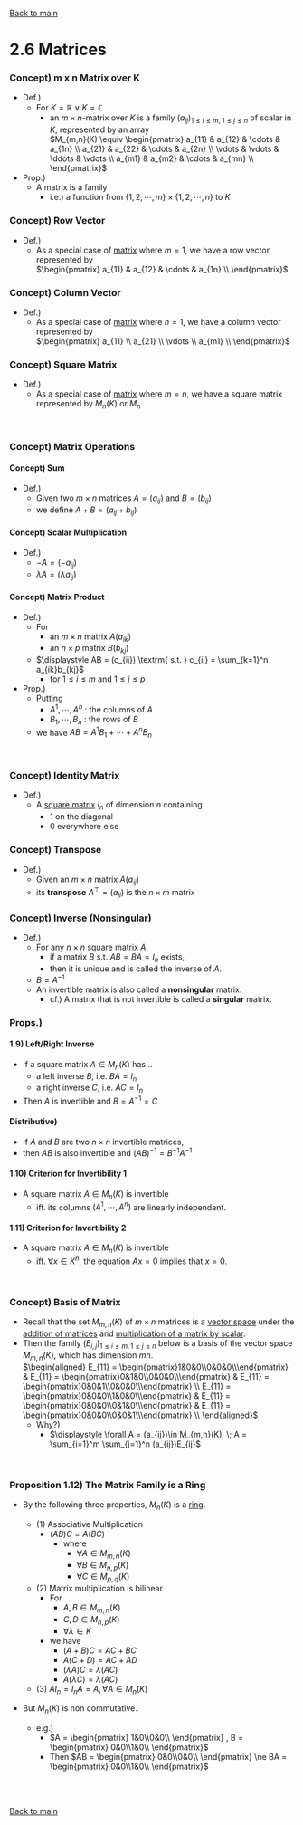 [Back to main](../../main.md)

# 2.6 Matrices
### Concept) m x n Matrix over K
- Def.)
  - For $`K = \mathbb{R} \vee K = \mathbb{C}`$
    - an $`m\times n`$-matrix over $`K`$ is a family $`(a_{ij})_{1\le i\le m, \; 1\le j \le n}`$ of scalar in $`K`$, represented by an array   
      $`M_{m,n}(K) \equiv \begin{pmatrix}
        a_{11} & a_{12} & \cdots & a_{1n} \\
        a_{21} & a_{22} & \cdots & a_{2n} \\
        \vdots & \vdots & \ddots & \vdots \\
        a_{m1} & a_{m2} & \cdots & a_{mn} \\
      \end{pmatrix}`$
- Prop.)
  - A matrix is a family
    - i.e.) a function from $`\{1,2,\cdots,m\}\times\{1,2,\cdots,n\}`$ to $`K`$

### Concept) Row Vector
- Def.)
  - As a special case of [matrix](#concept-m-x-n-matrix-over-k) where $`m=1`$, we have a row vector represented by   
    $`\begin{pmatrix}
        a_{11} & a_{12} & \cdots & a_{1n} \\
      \end{pmatrix}`$

### Concept) Column Vector
- Def.)
  - As a special case of [matrix](#concept-m-x-n-matrix-over-k) where $`n=1`$, we have a column vector represented by   
    $`\begin{pmatrix}
        a_{11} \\
        a_{21} \\
        \vdots \\
        a_{m1} \\
      \end{pmatrix}`$

### Concept) Square Matrix
- Def.)
  - As a special case of [matrix](#concept-m-x-n-matrix-over-k) where $`m=n`$, we have a square matrix represented by $`M_n(K)`$ or $`M_n`$

<br>

### Concept) Matrix Operations
#### Concept) Sum
- Def.)
  - Given two $`m\times n`$ matrices $`A=(a_{ij})`$ and $`B=(b_{ij})`$
  - we define $`A+B = (a_{ij}+b_{ij})`$

#### Concept) Scalar Multiplication
- Def.)
  - $`-A = (-a_{ij})`$
  - $`\lambda A = (\lambda a_{ij})`$

#### Concept) Matrix Product
- Def.)
  - For 
    - an $`m\times n`$ matrix $`A(a_{ik})`$ 
    - an $`n\times p`$ matrix $`B(b_{kj})`$ 
  - $`\displaystyle AB = (c_{ij}) \textrm{ s.t. } c_{ij} = \sum_{k=1}^n a_{ik}b_{kj}`$
    - for $`1\le i \le m`$ and $`1\le j \le p`$
- Prop.)
  - Putting
    - $`A^1, \cdots, A^n`$ : the columns of $`A`$
    - $`B_1, \cdots, B_n`$ : the rows of $`B`$
  - we have $`AB = A^1B_1 + \cdots + A^nB_n`$

<br>

### Concept) Identity Matrix
- Def.)
  - A [square matrix](#concept-square-matrix) $`I_n`$ of dimension $`n`$ containing 
    - 1 on the diagonal
    - 0 everywhere else

### Concept) Transpose
- Def.)
  - Given an $`m\times n`$ matrix $`A(a_{ij})`$ 
  - its **transpose** $`A^\top = (a_{ji})`$ is the $`n\times m`$ matrix 

### Concept) Inverse (Nonsingular)
- Def.)
  - For any $`n\times n`$ square matrix $`A`$,
    - if a matrix $`B`$ s.t. $`AB=BA=I_n`$ exists,
    - then it is unique and is called the inverse of $`A`$.
  - $`B = A^{-1}`$
  - An invertible matrix is also called a **nonsingular** matrix.
    - cf.) A matrix that is not invertible is called a **singular** matrix.

### Props.)
#### 1.9) Left/Right Inverse
- If a square matrix $`A\in M_n(K)`$ has... 
  - a left inverse $`B`$, i.e. $`BA=I_n`$
  - a right inverse $`C`$, i.e. $`AC=I_n`$
- Then $`A`$ is invertible and $`B = A^{-1} = C`$

#### Distributive)
- If $`A`$ and $`B`$ are two $`n\times n`$ invertible matrices,
- then $`AB`$ is also invertible and $`(AB)^{-1} = B^{-1}A^{-1}`$

#### 1.10) Criterion for Invertibility 1
- A square matrix $`A\in M_n(K)`$ is invertible
  - iff. its columns $`(A^1, \cdots, A^n)`$ are linearly independent.

#### 1.11) Criterion for Invertibility 2
- A square matrix $`A\in M_n(K)`$ is invertible
  - iff. $`\forall x\in K^n`$, the equation $`Ax=0`$ implies that $`x=0`$.

<br>

### Concept) Basis of Matrix
- Recall that the set $`M_{m,n}(K)`$ of $`m\times n`$ matrices is a [vector space](02.md#vectors-and-vector-spaces) under the [addition of matrices](#concept-sum) and [multiplication of a matrix by scalar](#concept-scalar-multiplication).
- Then the family $`(E_{i,j})_{1\le i\le m, 1\le j\le n}`$ below is a basis of the vector space $`M_{m,n}(K)`$, which has dimension $`mn`$.   
  $`\begin{aligned}
    E_{11} = \begin{pmatrix}1&0&0\\0&0&0\\\end{pmatrix} & E_{11} = \begin{pmatrix}0&1&0\\0&0&0\\\end{pmatrix} & E_{11} = \begin{pmatrix}0&0&1\\0&0&0\\\end{pmatrix} \\
    E_{11} = \begin{pmatrix}0&0&0\\1&0&0\\\end{pmatrix} & E_{11} = \begin{pmatrix}0&0&0\\0&1&0\\\end{pmatrix} & E_{11} = \begin{pmatrix}0&0&0\\0&0&1\\\end{pmatrix} \\
  \end{aligned}`$
  - Why?)
    - $`\displaystyle \forall A = (a_{ij})\in M_{m,n}(K), \; A = \sum_{i=1}^m \sum_{j=1}^n (a_{ij})E_{ij}`$

<br>

### Proposition 1.12) The Matrix Family is a Ring
- By the following three properties, $`M_n(K)`$ is a [ring](02.md#concept-ring).
  - (1) Associative Multiplication
    - $`(AB)C = A(BC)`$
      - where
        - $`\forall A\in M_{m,n}(K)`$
        - $`\forall B\in M_{n,p}(K)`$
        - $`\forall C\in M_{p,q}(K)`$
  - (2) Matrix multiplication is bilinear
    - For 
      - $`A, B \in M_{m,n}(K)`$
      - $`C, D \in M_{n,p}(K)`$
      - $`\forall \lambda \in K`$
    - we have
      - $`(A+B)C = AC+BC`$
      - $`A(C+D) = AC+AD`$
      - $`(\lambda A)C = \lambda(AC)`$
      - $`A(\lambda C) = \lambda(AC)`$
  - (3) $`AI_n = I_n A = A, \forall A \in M_n(K)`$

- But $`M_n(K)`$ is non commutative.
  - e.g.)
    - $`A = \begin{pmatrix} 1&0\\0&0\\ \end{pmatrix} , B = \begin{pmatrix} 0&0\\1&0\\ \end{pmatrix}`$
    - Then $`AB = \begin{pmatrix} 0&0\\0&0\\ \end{pmatrix} \ne BA = \begin{pmatrix} 0&0\\1&0\\ \end{pmatrix}`$


<br><br>

[Back to main](../../main.md)